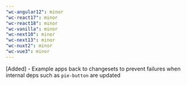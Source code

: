 ```yaml
---
"wc-angular12": minor
"wc-react17": minor
"wc-react18": minor
"wc-vanilla": minor
"wc-next10": minor
"wc-next13": minor
"wc-nuxt2": minor
"wc-vue3": minor
---
```


[Added] - Example apps back to changesets to prevent failures when internal deps such as `pie-button` are updated
